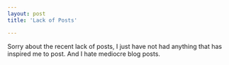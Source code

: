 ```yaml
---
layout: post
title: 'Lack of Posts'

---
```


Sorry about the recent lack of posts, I just have not had anything that has inspired me to post. And I hate mediocre blog posts.

